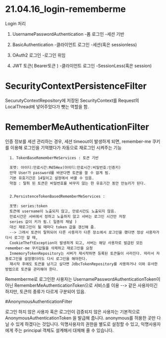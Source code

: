 # 21.04.16_login-rememberme


Login 처리
  1) UsernamePasswordAuthentication
      -폼 로그인
      -세션 기반
      
  2) BasicAuthentication
      -클라이언트 로그인
      -세션(혹은 sessionless)
      
  3) OAuth2 로그인
      -로그인 위임
      
  4) JWT 토큰( Bearer토큰 )
      -클라이언트 로그인
      -SessionLess(혹은 session)
      
      
 # SecurityContextPersistenceFilter
 
 SecurutyContextRepository에 저장된 SecurityContext를 Request의 LocalThread에 넣어주었다가 뺏는 역할을 함.
 
 # RememberMeAuthenticationFilter
 인증 정보를 세션 관리하는 경우, 세션 timeout이 발생하게 되면, remember-me 쿠키를 이용해 로그인을 기억했다가 자동으로 재로그인 시켜주는 기능
 
      1. TokenBaseRememberMeServices : 토큰 기반
      
      포멧: 아이디:만료시간:Md5Hex(아이디:만료시간:비밀번호:인증키)
      만약 User가 password를 바꾼다면 토큰을 쓸 수 없게 됨.
      기본 유효기간은 14일이고 설정에서 바꿀 수 있음.
      약점 : 탈취 된 토큰은 비밀번호를 바꾸지 않는 한 유효기간 동안 만능키가 된다.
      
      
      2.PersistenceTokenBasedRememberMeServices : 
      
      포맷: series:token
      토큰에 username이 노출되지 않고, 만료시간도 노출되지 않음.
      만료시간은 서버에서 정하고 노출하지 않고 서버는 로그인 시간만 저장
      series 값이 키가 됨.( 일종의 채널 )
      대신 재로그인이 될 때마다 token 값을 갱신해 줌.
      --> 그래서 토큰이 탈취되어 다른 사용자가 다른 장소에서 로그인을 했다면 정상 사용자가 다시 로그인 할 때,
      CookieTheftException이 발생하게 되고, 서버는 해당 사용자로 발급된 모든 remember-me 쿠키값들을 삭제하고 재로그인을 요청
      InmemoryTokenRepository는 서버가 재시작하면 등록된 토큰들이 사라진다. 따라서 자동로그인을 설정했더라도 다시 로그인을 해야한다.
      재시작 후에도 토큰을 남기고 싶다면 JdbcTokenRepository를 사용하거나 이와 유사한 방법으로 토큰을 관리해야 한다.
 
 
  Rememberme로 로그인한 사용자는 UsernamePasswordAuthenticationToken이 아닌 RememberMeAuthenticationToken으로 서비스를 이용
  --> 같은 사용자이긴 하지만, 토큰의 종류가 다르게 구분되어 있음.
 
 
  #AnonymousAuthenticationFilter

  로그인 하지 않은 사용자 혹은 로그인이 검증되지 않은 사용자는 기본적으로 AnonymousAuthenticationToken 을 발급해 줍니다. anonymous를 허용한 곳만 다닐 수 있게 하겠다는 것입니다.
  익명사용자의 권한을 별도로 설정할 수 있고, 익명사용자에게 주는 principal 객체도 설계해서 대체해 줄 수 있습니다.
